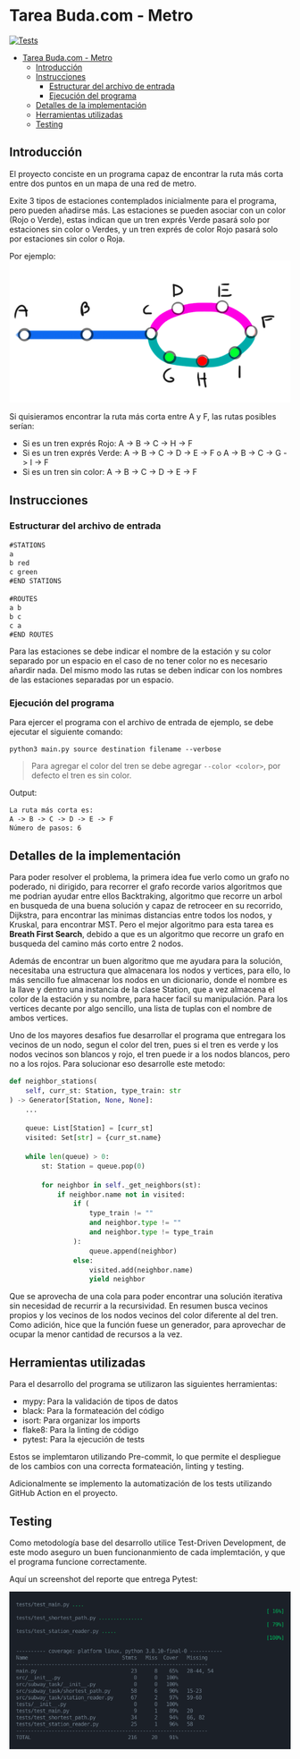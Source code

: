 # Tarea Buda.com - Metro

[![Tests](https://github.com/FabianVegaA/subway_task/actions/workflows/test.yml/badge.svg)](https://github.com/FabianVegaA/subway_task/actions/workflows/test.yml)

- [Tarea Buda.com - Metro](#tarea-budacom---metro)
  - [Introducción](#introducción)
  - [Instrucciones](#instrucciones)
    - [Estructurar del archivo de entrada](#estructurar-del-archivo-de-entrada)
    - [Ejecución del programa](#ejecución-del-programa)
  - [Detalles de la implementación](#detalles-de-la-implementación)
  - [Herramientas utilizadas](#herramientas-utilizadas)
  - [Testing](#testing)

## Introducción

El proyecto conciste en un programa capaz de encontrar la ruta más corta entre dos puntos en un mapa de una red de metro.

Exite 3 tipos de estaciones contemplados inicialmente para el programa, pero pueden añadirse más. Las estaciones se pueden asociar con un color (Rojo o Verde), estas indican que un tren exprés Verde pasará solo por estaciones sin color o Verdes, y un tren exprés de color Rojo pasará solo por estaciones sin color o Roja.

Por ejemplo:
![grafo con estaciones](screenshots/graph.png)

Si quisieramos encontrar la ruta más corta entre A y F, las rutas posibles serían:

- Si es un tren exprés Rojo: A -> B -> C -> H -> F
- Si es un tren exprés Verde: A -> B -> C -> D -> E -> F o A -> B -> C -> G -> I -> F
- Si es un tren sin color: A -> B -> C -> D -> E -> F

## Instrucciones

### Estructurar del archivo de entrada

```
#STATIONS
a
b red
c green
#END STATIONS

#ROUTES
a b
b c
c a
#END ROUTES
```

Para las estaciones se debe indicar el nombre de la estación y su color separado por un espacio en el caso de no tener color no es necesario añardir nada. Del mismo modo las rutas se deben indicar con los nombres de las estaciones separadas por un espacio.

### Ejecución del programa

Para ejercer el programa con el archivo de entrada de ejemplo, se debe ejecutar el siguiente comando:

```shell
python3 main.py source destination filename --verbose
```

> Para agregar el color del tren se debe agregar `--color <color>`, por defecto el tren es sin color.

Output:

```
La ruta más corta es:
A -> B -> C -> D -> E -> F
Número de pasos: 6
```

## Detalles de la implementación

Para poder resolver el problema, la primera idea fue verlo como un grafo no poderado, ni dirigido, para recorrer el grafo recorde varios algoritmos que me podrian ayudar entre ellos Backtraking, algoritmo que recorre un arbol en busqueda de una buena solución y capaz de retroceer en su recorrido, Dijkstra, para encontrar las minimas distancias entre todos los nodos, y Kruskal, para encontrar MST. Pero el mejor algoritmo para esta tarea es **Breath First Search**, debido a que es un algoritmo que recorre un grafo en busqueda del camino más corto entre 2 nodos.

Además de encontrar un buen algoritmo que me ayudara para la solución, necesitaba una estructura que almacenara los nodos y vertices, para ello, lo más sencillo fue almacenar los nodos en un dicionario, donde el nombre es la llave y dentro una instancia de la clase Station, que a vez almacena el color de la estación y su nombre, para hacer facil su manipulación. Para los vertices decante por algo sencillo, una lista de tuplas con el nombre de ambos vertices.

Uno de los mayores desafios fue desarrollar el programa que entregara los vecinos de un nodo, segun el color del tren, pues si el tren es verde y los nodos vecinos son blancos y rojo, el tren puede ir a los nodos blancos, pero no a los rojos. Para solucionar eso desarrolle este metodo:

```Python
def neighbor_stations(
    self, curr_st: Station, type_train: str
) -> Generator[Station, None, None]:
    ...

    queue: List[Station] = [curr_st]
    visited: Set[str] = {curr_st.name}

    while len(queue) > 0:
        st: Station = queue.pop(0)

        for neighbor in self._get_neighbors(st):
            if neighbor.name not in visited:
                if (
                    type_train != ""
                    and neighbor.type != ""
                    and neighbor.type != type_train
                ):
                    queue.append(neighbor)
                else:
                    visited.add(neighbor.name)
                    yield neighbor
```

Que se aprovecha de una cola para poder encontrar una solución iterativa sin necesidad de recurrir a la recursividad. En resumen busca vecinos propios y los vecinos de los nodos vecinos del color diferente al del tren. Como adición, hice que la función fuese un generador, para aprovechar de ocupar la menor cantidad de recursos a la vez.

## Herramientas utilizadas

Para el desarrollo del programa se utilizaron las siguientes herramientas:

- mypy: Para la validación de tipos de datos
- black: Para la formateación del código
- isort: Para organizar los imports
- flake8: Para la linting de código
- pytest: Para la ejecución de tests

Estos se implemtaron utilizando Pre-commit, lo que permite el despliegue de los cambios con una correcta formateación, linting y testing.

Adicionalmente se implemento la automatización de los tests utilizando GitHub Action en el proyecto.

## Testing

Como metodología base del desarrollo utilice Test-Driven Development, de este modo aseguro un buen funcionanmiento de cada implemtación, y que el programa funcione correctamente.

Aquí un screenshot del reporte que entrega Pytest:

![reporte](screenshots/pytest-cov.png)
